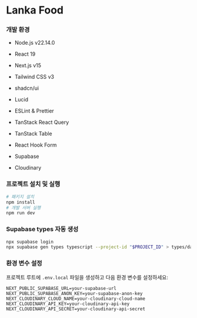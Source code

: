 # Lanka Food

### 개발 환경

- Node.js v22.14.0
- React 19
- Next.js v15
- Tailwind CSS v3
- shadcn/ui
- Lucid
- ESLint & Prettier
- TanStack React Query
- TanStack Table
- React Hook Form

- Supabase
- Cloudinary

### 프로젝트 설치 및 실행

```bash
# 패키지 설치
npm install
# 개발 서버 실행
npm run dev
```

### Supabase types 자동 생성

```bash
npx supabase login
npx supabase gen types typescript --project-id "$PROJECT_ID" > types/database.types.ts
```

### 환경 변수 설정

프로젝트 루트에 `.env.local` 파일을 생성하고 다음 환경 변수를 설정하세요:

```
NEXT_PUBLIC_SUPABASE_URL=your-supabase-url
NEXT_PUBLIC_SUPABASE_ANON_KEY=your-supabase-anon-key
NEXT_CLOUDINARY_CLOUD_NAME=your-cloudinary-cloud-name
NEXT_CLOUDINARY_API_KEY=your-cloudinary-api-key
NEXT_CLOUDINARY_API_SECRET=your-cloudinary-api-secret
```
